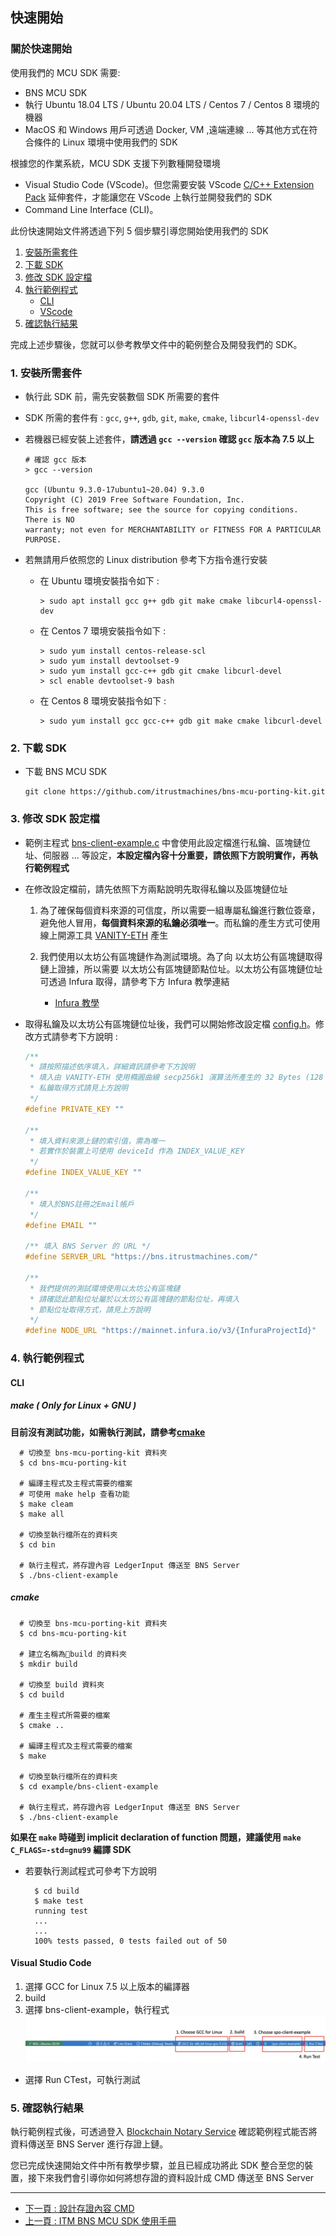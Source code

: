 ## 快速開始

### 關於快速開始

使用我們的 MCU SDK 需要:

- BNS MCU SDK
- 執行 Ubuntu 18.04 LTS / Ubuntu 20.04 LTS / Centos 7 / Centos 8 環境的機器
- MacOS 和 Windows 用戶可透過 Docker, VM ,遠端連線 ... 等其他方式在符合條件的 Linux 環境中使用我們的 SDK

根據您的作業系統，MCU SDK 支援下列數種開發環境

- Visual Studio Code (VScode)。但您需要安裝 VScode [C/C++ Extension Pack](https://marketplace.visualstudio.com/items?itemName=ms-vscode.cpptools-extension-pack) 延伸套件，才能讓您在 VScode 上執行並開發我們的 SDK
- Command Line Interface (CLI)。

此份快速開始文件將透過下列 5 個步驟引導您開始使用我們的 SDK

<!-- no toc -->
1. [安裝所需套件](#1-安裝所需套件)
2. [下載 SDK](#2-下載-sdk)
3. [修改 SDK 設定檔](#3-修改-sdk-設定檔)
4. [執行範例程式](#4-執行範例程式)
   - [CLI](#cli)
   - [VScode](#visual-studio-code)
5. [確認執行結果](#5-確認執行結果)

完成上述步驟後，您就可以參考教學文件中的範例整合及開發我們的 SDK。

### 1. 安裝所需套件

- 執行此 SDK 前，需先安裝數個 SDK 所需要的套件
- SDK 所需的套件有 : `gcc`, `g++`, `gdb`, `git`, `make`, `cmake`, `libcurl4-openssl-dev`
- 若機器已經安裝上述套件，**請透過 `gcc --version` 確認 `gcc` 版本為 7.5 以上**
  
    ```shell
    # 確認 gcc 版本
    > gcc --version

    gcc (Ubuntu 9.3.0-17ubuntu1~20.04) 9.3.0
    Copyright (C) 2019 Free Software Foundation, Inc.
    This is free software; see the source for copying conditions.  There is NO
    warranty; not even for MERCHANTABILITY or FITNESS FOR A PARTICULAR PURPOSE.
    ```

- 若無請用戶依照您的 Linux distribution 參考下方指令進行安裝
  
  - 在 Ubuntu 環境安裝指令如下 :

      ```shell
      > sudo apt install gcc g++ gdb git make cmake libcurl4-openssl-dev
      ```

  - 在 Centos 7 環境安裝指令如下 :

      ```shell
      > sudo yum install centos-release-scl
      > sudo yum install devtoolset-9
      > sudo yum install gcc-c++ gdb git cmake libcurl-devel
      > scl enable devtoolset-9 bash
      ```

  - 在 Centos 8 環境安裝指令如下 :

      ```shell
      > sudo yum install gcc gcc-c++ gdb git make cmake libcurl-devel
      ```

### 2. 下載 SDK

- 下載 BNS MCU SDK

  ```shell
  git clone https://github.com/itrustmachines/bns-mcu-porting-kit.git
  ```

### 3. 修改 SDK 設定檔

- 範例主程式 [bns-client-example.c](../example/bns-client-example/bns_client_example.c) 中會使用此設定檔進行私鑰、區塊鏈位址、伺服器 ... 等設定，**本設定檔內容十分重要，請依照下方說明實作，再執行範例程式**

- 在修改設定檔前，請先依照下方兩點說明先取得私鑰以及區塊鏈位址
  
  1. 為了確保每個資料來源的可信度，所以需要一組專屬私鑰進行數位簽章，避免他人冒用，**每個資料來源的私鑰必須唯一**。而私鑰的產生方式可使用線上開源工具 [VANITY-ETH](https://vanity-eth.tk/) 產生
  
  2. 我們使用以太坊公有區塊鏈作為測試環境。為了向 以太坊公有區塊鏈取得鏈上證據，所以需要 以太坊公有區塊鏈節點位址。以太坊公有區塊鏈位址可透過 Infura 取得，請參考下方 Infura 教學連結
     - [Infura 教學](./infura_zh.md)

- 取得私鑰及以太坊公有區塊鏈位址後，我們可以開始修改設定檔 [config.h](../example/bns-client-example/config.h)。修改方式請參考下方說明 :

    ```C
    /**
     * 請按照描述依序填入，詳細資訊請參考下方說明
     * 填入由 VANITY-ETH 使用橢圓曲線 secp256k1 演算法所產生的 32 Bytes (128 bits) Hex 編碼專屬私鑰
     * 私鑰取得方式請見上方說明
     */ 
    #define PRIVATE_KEY "" 

    /** 
     * 填入資料來源上鏈的索引值，需為唯一 
     * 若實作於裝置上可使用 deviceId 作為 INDEX_VALUE_KEY
     */
    #define INDEX_VALUE_KEY "" 
    
    /**
     * 填入於BNS註冊之Email帳戶
     */
    #define EMAIL ""

    /** 填入 BNS Server 的 URL */
    #define SERVER_URL "https://bns.itrustmachines.com/" 
    
    /** 
     * 我們提供的測試環境使用以太坊公有區塊鏈
     * 請確認此節點位址屬於以太坊公有區塊鏈的節點位址，再填入 
     * 節點位址取得方式，請見上方說明
     */
    #define NODE_URL "https://mainnet.infura.io/v3/{InfuraProjectId}" 
    ```

### 4. 執行範例程式

#### CLI

##### make ( Only for Linux + GNU )
**目前沒有測試功能，如需執行測試，請參考[cmake](#cmake)**
```shell
  # 切換至 bns-mcu-porting-kit 資料夾
  $ cd bns-mcu-porting-kit

  # 編譯主程式及主程式需要的檔案
  # 可使用 make help 查看功能
  $ make cleam 
  $ make all

  # 切換至執行檔所在的資料夾
  $ cd bin

  # 執行主程式，將存證內容 LedgerInput 傳送至 BNS Server
  $ ./bns-client-example
```

##### cmake

```shell
  # 切換至 bns-mcu-porting-kit 資料夾
  $ cd bns-mcu-porting-kit

  # 建立名稱為build 的資料夾
  $ mkdir build

  # 切換至 build 資料夾
  $ cd build

  # 產生主程式所需要的檔案
  $ cmake ..

  # 編譯主程式及主程式需要的檔案
  $ make

  # 切換至執行檔所在的資料夾
  $ cd example/bns-client-example

  # 執行主程式，將存證內容 LedgerInput 傳送至 BNS Server
  $ ./bns-client-example
```

**如果在 `make` 時碰到 implicit declaration of function 問題，建議使用 `make C_FLAGS=-std=gnu99` 編譯 SDK**

- 若要執行測試程式可參考下方說明
  
  ```shell
    $ cd build
    $ make test
    running test
    ...
    ...
    100% tests passed, 0 tests failed out of 50
  ```

#### Visual Studio Code

1. 選擇 GCC for Linux 7.5 以上版本的編譯器
2. build
3. 選擇 bns-client-example，執行程式
![vscode](../image/vscode.png)

- 選擇 Run CTest，可執行測試

### 5. 確認執行結果

執行範例程式後，可透過登入 [Blockchain Notary Service](https://bns.itrustmachines.com/) 確認範例程式能否將資料傳送至 BNS Server 進行存證上鏈。

您已完成快速開始文件中所有教學步驟，並且已經成功將此 SDK 整合至您的裝置，接下來我們會引導你如何將想存證的資料設計成 CMD 傳送至 BNS Server

----

- [下一頁 : 設計存證內容 CMD](./cmd_zh.md)
- [上一頁 : ITM BNS MCU SDK 使用手冊](../README_ZH.md)
